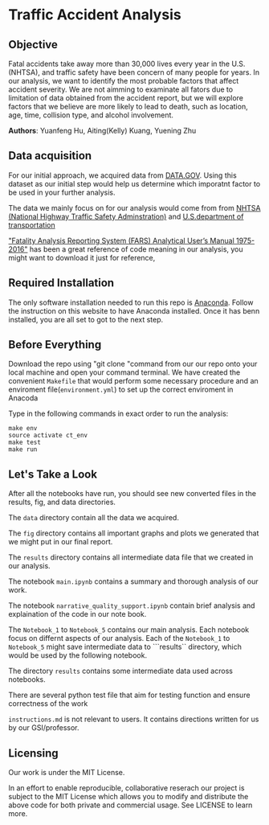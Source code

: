 # Traffic Accident Analysis 

## Objective
Fatal accidents take away more than 30,000 lives every year in the U.S. (NHTSA), and traffic safety have been concern of many people for years. In our analysis, we want to identify the most probable factors that affect accident severity. We are not aimming to examinate all fators due to limitation of data obtained from the accident report, but we will explore factors that we believe are more likely to lead to death, such as location, age, time, collision type, and alcohol involvement. 

**Authors**: Yuanfeng Hu, Aiting(Kelly) Kuang, Yuening Zhu


## Data acquisition

For our initial approach, we acquired data from [DATA.GOV](https://catalog.data.gov/dataset/allegheny-county-crash-data). Using this dataset as our initial step would help us determine which imporatnt factor to be used in your further analysis.

The data we mainly focus on for our analysis would come from from [NHTSA (National Highway Traffic Safety Adminstration)]( https://www-fars.nhtsa.dot.gov/Main/index.aspx) and [U.S.department of transportation](https://www.rita.dot.gov/bts/data_and_statistics/index.html.)

["Fatality Analysis Reporting System (FARS) Analytical User’s Manual 1975-2016"](https://crashstats.nhtsa.dot.gov/Api/Public/ViewPublication/812447) has been a great reference of code meaning in our analysis, you might want to download it just for reference,



## Required Installation
The only software installation needed to run this repo is [Anaconda]("https://conda.io/docs/user-guide/install/index.html#regular-installation"). Follow the instruction on this website to have Anaconda installed. Once it has benn installed, you are all set to got to the next step.

## Before Everything
Download the repo using "git clone "command from our our repo onto your local machine and open your command terminal. We have created the convenient ```Makefile``` that would perform some necessary procedure and an enviroment file(```environment.yml```) to set up the correct enviroment in Anacoda

Type in the following commands in exact order to run the analysis: 

```
make env
source activate ct_env
make test
make run
```

## Let's Take a Look

After all the notebooks have run, you should see new converted files in the results, fig, and data directories. 

The ```data``` directory contain all the data we acquired. 

The ```fig``` directory contains all important graphs and plots we generated that we might put in our final report. 

The ```results``` directory contains all intermediate data file that we created in our analysis. 

The notebook ```main.ipynb``` contains a summary and thorough analysis of our work. 

The notebook ```narrative_quality_support.ipynb``` contain brief analysis and explaination of the code in our note book. 

The ```Notebook_1``` to ```Notebook_5``` contains our main analysis. Each notebook focus on differnt aspects of our analysis. Each of the ```Notebook_1``` to ```Notebook_5``` might save intermediate data to ```results`` directory, which would be used by the following notebook.

The directory ```results``` contains some intermediate data used across notebooks. 

There are several python test file that aim for testing function and ensure correctness of the work 

```instructions.md``` is not relevant to users. It contains directions written for us by our GSI/professor. 

## Licensing

Our work is under the MIT License.

In an effort to enable reproducible, collaborative reserach our project is subject to the MIT License which allows you to modify and distribute the above code for both private and commercial usage. See LICENSE to learn more.


